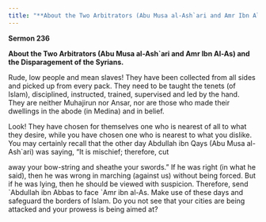 ```yaml
---
title: "**About the Two Arbitrators (Abu Musa al-Ash`ari and Amr Ibn Al-As) and the Disparagement of the Syrians.**" 
---
```

**Sermon 236**

**About the Two Arbitrators \(Abu Musa al\-Ash\`ari and Amr Ibn Al\-As\) and the Disparagement of the Syrians\.**

Rude, low people and mean slaves\! They have been collected from all sides and picked up from every pack\. They need to be taught the tenets \(of Islam\), disciplined, instructed, trained, supervised and led by the hand\. They are neither Muhajirun nor Ansar, nor are those who made their dwellings in the abode \(in Medina\) and in belief\.

Look\! They have chosen for themselves one who is nearest of all to what they desire, while you have chosen one who is nearest to what you dislike\. You may certainly recall that the other day Abdullah ibn Qays \(Abu Musa al\-Ash\`ari\) was saying, “It is mischief; therefore, cut

<a id="page731"></a>away your bow\-string and sheathe your swords\.” If he was right \(in what he said\), then he was wrong in marching \(against us\) without being forced\. But if he was lying, then he should be viewed with suspicion\. Therefore, send \`Abdullah ibn Abbas to face \`Amr ibn al\-As\. Make use of these days and safeguard the borders of Islam\. Do you not see that your cities are being attacked and your prowess is being aimed at?

